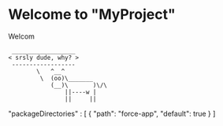 # Welcome to "MyProject" 

Welcom


````
 __________________
< srsly dude, why? >
 ------------------
        \   ^__^
         \  (oo)\_______
            (__)\       )\/\
                ||----w |
                ||     ||

````

"packageDirectories" : [
    {
      "path": "force-app",
      "default": true
    }
]
```


